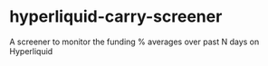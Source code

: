 # hyperliquid-carry-screener
A screener to monitor the funding % averages over past N days on Hyperliquid 
